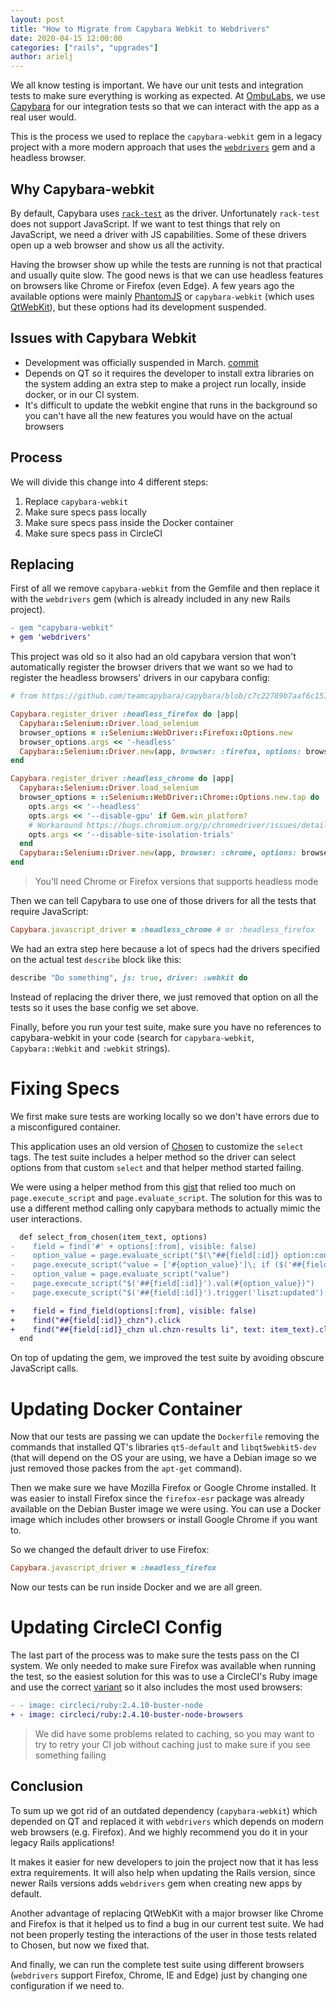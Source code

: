```yaml
---
layout: post
title: "How to Migrate from Capybara Webkit to Webdrivers"
date: 2020-04-15 12:00:00
categories: ["rails", "upgrades"]
author: arielj
---
```


We all know testing is important. We have our unit tests and integration tests to make sure everything is working as expected. At [OmbuLabs](https://www.ombulabs.com), we use [Capybara](https://github.com/teamcapybara/capybara) for our integration tests so that we can interact with the app as a real user would.

This is the process we used to replace the `capybara-webkit` gem in a legacy project with a more modern approach that uses the [`webdrivers`](https://github.com/titusfortner/webdrivers) gem and a headless browser.

<!--more-->

## Why Capybara-webkit

By default, Capybara uses [`rack-test`](https://github.com/rack/rack-test) as the driver. Unfortunately `rack-test` does not support JavaScript. If we want to test things that rely on JavaScript, we need a driver with JS capabilities. Some of these drivers open up a web browser and show us all the activity.

Having the browser show up while the tests are running is not that practical and usually quite slow. The good news is that we can use headless features on browsers like Chrome or Firefox (even Edge). A few years ago the available options were mainly [PhantomJS](https://phantomjs.org) or `capybara-webkit` (which uses [QtWebKit](https://wiki.qt.io/Qt_WebKit)), but these options had its development suspended.

## Issues with Capybara Webkit

- Development was officially suspended in March. [commit](https://github.com/thoughtbot/capybara-webkit/commit/f429d668568ff7349f5e23a085df7fcf1c431fa7#diff-04c6e90faac2675aa89e2176d2eec7d8)
- Depends on QT so it requires the developer to install extra libraries on the system adding an extra step to make a project run locally, inside docker, or in our CI system.
- It's difficult to update the webkit engine that runs in the background so you can't have all the new features you would have on the actual browsers

## Process

We will divide this change into 4 different steps:
1. Replace `capybara-webkit`
1. Make sure specs pass locally
1. Make sure specs pass inside the Docker container
1. Make sure specs pass in CircleCI

## Replacing

First of all we remove `capybara-webkit` from the Gemfile and then replace it with the `webdrivers` gem (which is already included in any new Rails project).

```diff
- gem "capybara-webkit"
+ gem 'webdrivers'
```

This project was old so it also had an old capybara version that won't automatically register the browser drivers that we want so we had to register the headless browsers' drivers in our capybara config:

```ruby
# from https://github.com/teamcapybara/capybara/blob/c7c22789b7aaf6c1515bf6e68f00bfe074cf8fc1/lib/capybara/registrations/drivers.rb

Capybara.register_driver :headless_firefox do |app|
  Capybara::Selenium::Driver.load_selenium
  browser_options = ::Selenium::WebDriver::Firefox::Options.new
  browser_options.args << '-headless'
  Capybara::Selenium::Driver.new(app, browser: :firefox, options: browser_options)
end

Capybara.register_driver :headless_chrome do |app|
  Capybara::Selenium::Driver.load_selenium
  browser_options = ::Selenium::WebDriver::Chrome::Options.new.tap do |opts|
    opts.args << '--headless'
    opts.args << '--disable-gpu' if Gem.win_platform?
    # Workaround https://bugs.chromium.org/p/chromedriver/issues/detail?id=2650&q=load&sort=-id&colspec=ID%20Status%20Pri%20Owner%20Summary
    opts.args << '--disable-site-isolation-trials'
  end
  Capybara::Selenium::Driver.new(app, browser: :chrome, options: browser_options)
end
```
> You'll need Chrome or Firefox versions that supports headless mode

Then we can tell Capybara to use one of those drivers for all the tests that require JavaScript:

```ruby
Capybara.javascript_driver = :headless_chrome # or :headless_firefox
```

We had an extra step here because a lot of specs had the drivers specified on the actual test `describe` block like this:

```ruby
describe "Do something", js: true, driver: :webkit do
```

Instead of replacing the driver there, we just removed that option on all the tests so it uses the base config we set above.

Finally, before you run your test suite, make sure you have no references to capybara-webkit in your code (search for `capybara-webkit`, `Capybara::Webkit` and `:webkit` strings).

# Fixing Specs

We first make sure tests are working locally so we don't have errors due to a misconfigured container.

This application uses an old version of [Chosen](https://harvesthq.github.io/chosen/) to customize the `select` tags. The test suite includes a helper method so the driver can select options from that custom `select` and that helper method started failing.

We were using a helper method from this [gist](https://gist.github.com/thijsc/1391107/699d65defed793eed0f04ead33c35737c641be53) that relied too much on `page.execute_script` and `page.evaluate_script`. The solution for this was to use a different method calling only capybara methods to actually mimic the user interactions.

```diff
  def select_from_chosen(item_text, options)
-    field = find('#' + options[:from], visible: false)
-    option_value = page.evaluate_script("$(\"##{field[:id]} option:contains('#{item_text}')\").val()")
-    page.execute_script("value = ['#{option_value}']\; if ($('##{field[:id]}').val()) {$.merge(value, $('##{field[:id]}').val())}")
-    option_value = page.evaluate_script("value")
-    page.execute_script("$('##{field[:id]}').val(#{option_value})")
-    page.execute_script("$('##{field[:id]}').trigger('liszt:updated').trigger('change')")

+    field = find_field(options[:from], visible: false)
+    find("##{field[:id]}_chzn").click
+    find("##{field[:id]}_chzn ul.chzn-results li", text: item_text).click
  end
```

On top of updating the gem, we improved the test suite by avoiding obscure JavaScript calls.

# Updating Docker Container

Now that our tests are passing we can update the `Dockerfile` removing the commands that installed QT's libraries `qt5-default` and `libqt5webkit5-dev` (that will depend on the OS your are using, we have a Debian image so we just removed those packes from the `apt-get` command).

Then we make sure we have Mozilla Firefox or Google Chrome installed. It was easier to install Firefox since the `firefox-esr` package was already available on the Debian Buster image we were using. You can use a Docker image which includes other browsers or install Google Chrome if you want to.

So we changed the default driver to use Firefox:

```ruby
Capybara.javascript_driver = :headless_firefox
```

Now our tests can be run inside Docker and we are all green.

# Updating CircleCI Config

The last part of the process was to make sure the tests pass on the CI system. We only needed to make sure Firefox was available when running the test, so the easiest solution for this was to use a CircleCI's Ruby image and use the correct [variant](https://circleci.com/docs/2.0/circleci-images/#language-image-variants) so it also includes the most used browsers:

```diff
- - image: circleci/ruby:2.4.10-buster-node
+ - image: circleci/ruby:2.4.10-buster-node-browsers
```

> We did have some problems related to caching, so you may want to try to retry your CI job without caching just to make sure if you see something failing

## Conclusion

To sum up we got rid of an outdated dependency (`capybara-webkit`) which depended on QT and replaced it with `webdrivers` which depends on modern web browsers (e.g. Firefox). And we highly recommend you do it in your legacy Rails applications!

It makes it easier for new developers to join the project now that it has less extra requirements. It will also help when updating the Rails version, since newer Rails versions adds `webdrivers` gem when creating new apps by default.

Another advantage of replacing QtWebKit with a major browser like Chrome and Firefox is that it helped us to find a bug in our current test suite. We had not been properly testing the interactions of the user in those tests related to Chosen, but now we fixed that.

And finally, we can run the complete test suite using different browsers (`webdrivers` support Firefox, Chrome, IE and Edge) just by changing one configuration if we need to.